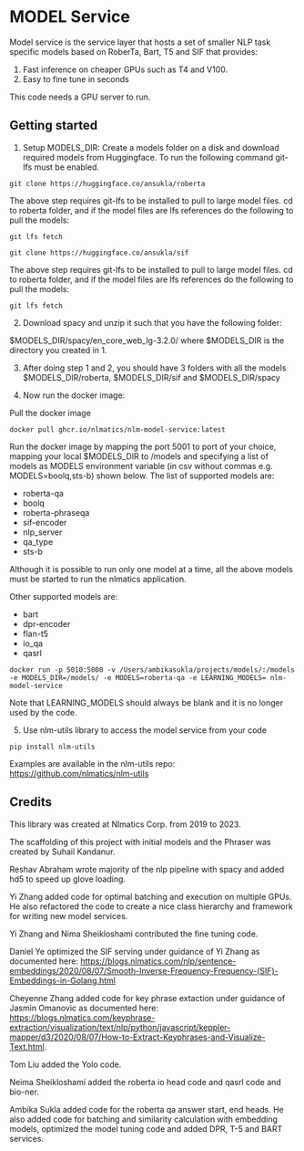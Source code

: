 # MODEL Service

Model service is the service layer that hosts a set of smaller NLP task specific models based on RoberTa, Bart, T5 and SIF that provides:

1. Fast inference on cheaper GPUs such as T4 and V100.
2. Easy to fine tune in seconds

This code needs a GPU server to run.

## Getting started

1. Setup MODELS_DIR: Create a models folder on a disk and download required models from Huggingface. To run the following command git-lfs must be enabled.

```
git clone https://huggingface.co/ansukla/roberta
```

The above step requires git-lfs to be installed to pull to large model files. cd to roberta folder, and if the model files are lfs references do the following to pull the models:
```
git lfs fetch
```

```
git clone https://huggingface.co/ansukla/sif
```

The above step requires git-lfs to be installed to pull to large model files. cd to roberta folder, and if the model files are lfs references do the following to pull the models:
```
git lfs fetch
```


2. Download spacy and unzip it such that you have the following folder:

$MODELS_DIR/spacy/en_core_web_lg-3.2.0/ where $MODELS_DIR is the directory you created in 1.

3. After doing step 1 and 2, you should have 3 folders with all the models $MODELS_DIR/roberta, $MODELS_DIR/sif and $MODELS_DIR/spacy

4. Now run the docker image:

Pull the docker image
```
docker pull ghcr.io/nlmatics/nlm-model-service:latest
```
Run the docker image by mapping the port 5001 to port of your choice, mapping your local $MODELS_DIR to /models and specifying a list of models as MODELS environment variable (in csv without commas e.g. MODELS=boolq,sts-b) shown below. The list of supported models are:
 - roberta-qa 
 - boolq
 - roberta-phraseqa
 - sif-encoder
 - nlp_server
 - qa_type
 - sts-b

Although it is possible to run only one model at a time, all the above models must be started to run the nlmatics application.

Other supported models are:
 - bart
 - dpr-encoder
 - flan-t5
 - io_qa
 - qasrl
```
docker run -p 5010:5000 -v /Users/ambikasukla/projects/models/:/models -e MODELS_DIR=/models/ -e MODELS=roberta-qa -e LEARNING_MODELS= nlm-model-service
```
Note that LEARNING_MODELS should always be blank and it is no longer used by the code.

5. Use nlm-utils library to access the model service from your code
```
pip install nlm-utils
```
Examples are available in the nlm-utils repo: https://github.com/nlmatics/nlm-utils

## Credits

This library was created at Nlmatics Corp. from 2019 to 2023.

The scaffolding of this project with initial models and the Phraser was created by Suhail Kandanur. 

Reshav Abraham wrote majority of the nlp pipeline with spacy and added hd5 to speed up glove loading.

Yi Zhang added code for optimal batching and execution on multiple GPUs. He also refactored the code to create a nice class hierarchy and framework for writing new model services. 

Yi Zhang and Nima Sheikloshami contributed the fine tuning code. 

Daniel Ye optimized the SIF serving under guidance of Yi Zhang as documented here: https://blogs.nlmatics.com/nlp/sentence-embeddings/2020/08/07/Smooth-Inverse-Frequency-Frequency-(SIF)-Embeddings-in-Golang.html

Cheyenne Zhang added code for key phrase extaction under guidance of Jasmin Omanovic as documented here: https://blogs.nlmatics.com/keyphrase-extraction/visualization/text/nlp/python/javascript/keppler-mapper/d3/2020/08/07/How-to-Extract-Keyphrases-and-Visualize-Text.html.

Tom Liu added the Yolo code. 

Neima Sheikloshami added the roberta io head code and qasrl code and bio-ner.

Ambika Sukla added code for the roberta qa answer start, end heads. He also added code for batching and similarity calculation with embedding models, optimized the model tuning code and added DPR, T-5 and BART services.

